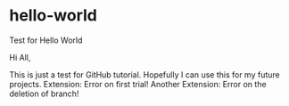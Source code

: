 # hello-world
Test for Hello World

Hi All,

This is just a test for GitHub tutorial. Hopefully I can use this for my future projects.
Extension: Error on first trial!
Another Extension: Error on the deletion of branch!

